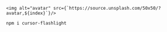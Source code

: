     <img alt="avatar" src={`https://source.unsplash.com/50x50/?avatar,${index}`}/>

    npm i cursor-flashlight